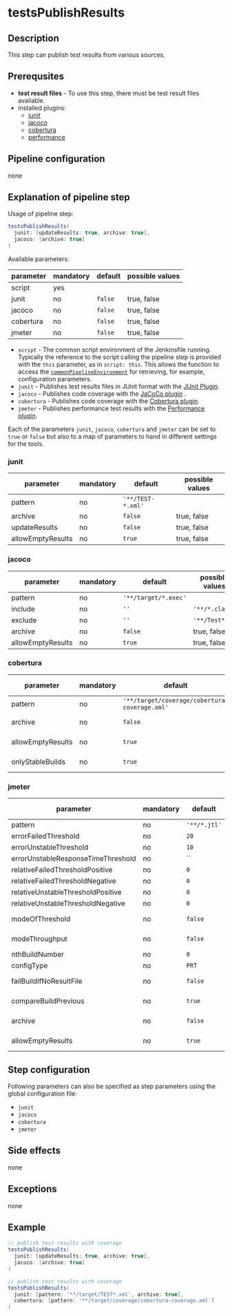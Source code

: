 # testsPublishResults

## Description

This step can publish test results from various sources.

## Prerequsites

* **test result files** - To use this step, there must be test result files available.
* installed plugins:
  * [junit](https://plugins.jenkins.io/junit)
  * [jacoco](https://plugins.jenkins.io/jacoco)
  * [cobertura](https://plugins.jenkins.io/cobertura)
  * [performance](https://plugins.jenkins.io/performance)

## Pipeline configuration

none

## Explanation of pipeline step

Usage of pipeline step:

```groovy
testsPublishResults(
  junit: [updateResults: true, archive: true],
  jacoco: [archive: true]
)
```

Available parameters:

| parameter | mandatory | default | possible values |
| ----------|-----------|---------|-----------------|
| script | yes | | |
| junit | no | `false` | true, false |
| jacoco | no | `false` | true, false |
| cobertura | no | `false` | true, false |
| jmeter | no | `false` | true, false |

* `script` - The common script environment of the Jenkinsfile running.
    Typically the reference to the script calling the pipeline step is provided
    with the `this` parameter, as in `script: this`.
    This allows the function to access the [`commonPipelineEnvironment`](commonPipelineEnvironment.md)
    for retrieving, for example, configuration parameters.
* `junit` - Publishes test results files in JUnit format with the [JUnit Plugin](https://plugins.jenkins.io/junit).
* `jacoco` - Publishes code coverage with the [JaCoCo plugin](https://plugins.jenkins.io/jacoco) .
* `cobertura` - Publishes code coverage with the [Cobertura plugin](https://plugins.jenkins.io/cobertura).
* `jmeter` - Publishes performance test results with the [Performance plugin](https://plugins.jenkins.io/performance).

Each of the parameters `junit`, `jacoco`, `cobertura` and `jmeter` can be set to `true` or `false` but also to a map of parameters to hand in different settings for the tools.

### junit

| parameter | mandatory | default | possible values |
| ----------|-----------|---------|-----------------|
| pattern | no | `'**/TEST-*.xml'` |  |
| archive | no | `false` | true, false |
| updateResults | no | `false` | true, false |
| allowEmptyResults | no | `true` | true, false |

### jacoco

| parameter | mandatory | default | possible values |
| ----------|-----------|---------|-----------------|
| pattern | no | `'**/target/*.exec'` |  |
| include | no | `''` | `'**/*.class'` |
| exclude | no | `''` | `'**/Test*'` |
| archive | no | `false` | true, false |
| allowEmptyResults | no | `true` | true, false |

### cobertura

| parameter | mandatory | default | possible values |
| ----------|-----------|---------|-----------------|
| pattern | no | `'**/target/coverage/cobertura-coverage.xml'` |  |
| archive | no | `false` | true, false |
| allowEmptyResults | no | `true` | true, false |
| onlyStableBuilds | no | `true` | true, false |

### jmeter

| parameter | mandatory | default | possible values |
| ----------|-----------|---------|-----------------|
| pattern | no | `'**/*.jtl'` |  |
| errorFailedThreshold | no | `20` |  |
| errorUnstableThreshold | no | `10` |  |
| errorUnstableResponseTimeThreshold | no | `` |  |
| relativeFailedThresholdPositive | no | `0` |  |
| relativeFailedThresholdNegative | no | `0` |  |
| relativeUnstableThresholdPositive | no | `0` |  |
| relativeUnstableThresholdNegative | no | `0` |  |
| modeOfThreshold | no | `false` | true, false |
| modeThroughput | no | `false` | true, false |
| nthBuildNumber | no | `0` |  |
| configType | no | `PRT` |  |
| failBuildIfNoResultFile | no | `false` | true, false |
| compareBuildPrevious | no | `true` | true, false |
| archive | no | `false` | true, false |
| allowEmptyResults | no | `true` | true, false |

## Step configuration

Following parameters can also be specified as step parameters using the global configuration file:

* `junit`
* `jacoco`
* `cobertura`
* `jmeter`

## Side effects

none

## Exceptions

none

## Example

```groovy
// publish test results with coverage
testsPublishResults(
  junit: [updateResults: true, archive: true],
  jacoco: [archive: true]
)
```

```groovy
// publish test results with coverage
testsPublishResults(
  junit: [pattern: '**/target/TEST*.xml', archive: true],
  cobertura: [pattern: '**/target/coverage/cobertura-coverage.xml']
)
```
